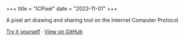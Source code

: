 +++
title = "ICPixel"
date = "2023-11-01"
+++

A pixel art drawing and sharing tool on the Internet Computer Protocol

[Try it yourself](https://2zwnx-cqaaa-aaaap-qbyqa-cai.icp0.io/) · [View on GitHub](https://github.com/ankushKun)